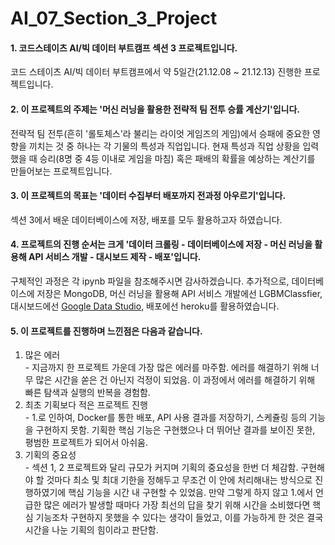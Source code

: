 # AI_07_Section_3_Project
#### 1. 코드스테이츠 AI/빅 데이터 부트캠프 섹션 3 프로젝트입니다.  
코드 스테이츠 AI/빅 데이터 부트캠프에서 약 5일간(21.12.08 ~ 21.12.13) 진행한 프로젝트입니다.

#### 2. 이 프로젝트의 주제는 '머신 러닝을 활용한 전략적 팀 전투 승률 계산기'입니다.  
전략적 팀 전투(흔히 '롤토체스'라 불리는 라이엇 게임즈의 게임)에서 승패에 중요한 영향을 끼치는 것 중 하나는 각 기물의 특성과 직업입니다. 현재 특성과 직업 상황을 입력했을 때 승리(8명 중 4등 이내로 게임을 마침) 혹은 패배의 확률을 예상하는 계산기를 만들어보는 프로젝트입니다.

#### 3. 이 프로젝트의 목표는 '데이터 수집부터 배포까지 전과정 아우르기'입니다.  
섹션 3에서 배운 데이터베이스에 저장, 배포를 모두 활용하고자 하였습니다.

#### 4. 프로젝트의 진행 순서는 크게 '데이터 크롤링 - 데이터베이스에 저장 - 머신 러닝을 활용해 API 서비스 개발 - 대시보드 제작 - 배포'입니다.  
구체적인 과정은 각 ipynb 파일을 참조해주시면 감사하겠습니다. 추가적으로, 데이터베이스에 저장은 MongoDB, 머신 러닝을 활용해 API 서비스 개발에선 LGBMClassfier, 대시보드에선 [Google Data Studio](https://datastudio.google.com/s/gBCHrmJ5XGE), 배포에선 heroku를 활용하였습니다.

#### 5. 이 프로젝트를 진행하며 느낀점은 다음과 같습니다.  
  1. 많은 에러    
    - 지금까지 한 프로젝트 가운데 가장 많은 에러를 마주함. 에러를 해결하기 위해 너무 많은 시간을 쏟은 건 아닌지 걱정이 되었음. 이 과정에서 에러를 해결하기 위해 빠른 탐색과 실행의 반복을 경험함.
  2. 최초 기획보다 적은 프로젝트 진행  
    - 1.로 인하여, Docker를 통한 배포, API 사용 결과를 저장하기, 스케쥴링 등의 기능을 구현하지 못함. 기획한 핵심 기능은 구현했으나 더 뛰어난 결과를 보이진 못한, 평범한 프로젝트가 되어서 아쉬움.  
  3. 기획의 중요성  
    - 섹션 1, 2 프로젝트와 달리 규모가 커지며 기획의 중요성을 한번 더 체감함. 구현해야 할 것마다 최소 및 최대 기한을 정해두고 무조건 이 안에 처리해내는 방식으로 진행하였기에 핵심 기능을 시간 내 구현할 수 있었음. 만약 그렇게 하지 않고 1.에서 언급한 많은 에러가 발생할 때마다 가장 최선의 답을 찾기 위해 시간을 소비했다면 핵심 기능조차 구현하지 못했을 수 있다는 생각이 들었고, 이를 가능하게 한 것은 결국 시간을 나눈 기획의 힘이라고 판단함. 
